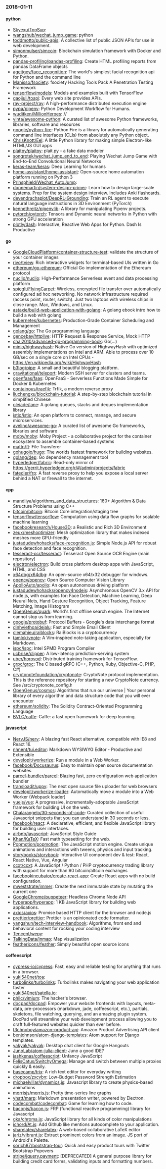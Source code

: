 ### 2018-01-11

#### python
* [Skyexu/TopSup](https://github.com/Skyexu/TopSup): 
* [wangshub/wechat_jump_game](https://github.com/wangshub/wechat_jump_game): python 
* [toddmotto/public-apis](https://github.com/toddmotto/public-apis): A collective list of public JSON APIs for use in web development.
* [simonmulser/simcoin](https://github.com/simonmulser/simcoin): Blockchain simulation framework with Docker and Python.
* [pandas-profiling/pandas-profiling](https://github.com/pandas-profiling/pandas-profiling): Create HTML profiling reports from pandas DataFrame objects
* [ageitgey/face_recognition](https://github.com/ageitgey/face_recognition): The world's simplest facial recognition api for Python and the command line
* [Manisso/fsociety](https://github.com/Manisso/fsociety): fsociety Hacking Tools Pack  A Penetration Testing Framework
* [tensorflow/models](https://github.com/tensorflow/models): Models and examples built with TensorFlow
* [gaojiuli/toapi](https://github.com/gaojiuli/toapi): Every web site provides APIs.
* [ray-project/ray](https://github.com/ray-project/ray): A high-performance distributed execution engine
* [pypa/pipenv](https://github.com/pypa/pipenv): Python Development Workflow for Humans.
* [wuditken/MillionHeroes](https://github.com/wuditken/MillionHeroes): //
* [vinta/awesome-python](https://github.com/vinta/awesome-python): A curated list of awesome Python frameworks, libraries, software and resources
* [google/python-fire](https://github.com/google/python-fire): Python Fire is a library for automatically generating command line interfaces (CLIs) from absolutely any Python object.
* [ChrisKnott/Eel](https://github.com/ChrisKnott/Eel): A little Python library for making simple Electron-like HTML/JS GUI apps
* [plaitpy/plaitpy](https://github.com/plaitpy/plaitpy): plait.py - a fake data modeler
* [songrotek/wechat_jump_end_to_end](https://github.com/songrotek/wechat_jump_end_to_end): Playing Wechat Jump Game with End-to-End Convolutional Neural Networks
* [keras-team/keras](https://github.com/keras-team/keras): Deep Learning for humans
* [home-assistant/home-assistant](https://github.com/home-assistant/home-assistant):  Open-source home automation platform running on Python 3
* [Prinsphield/Wechat_AutoJump](https://github.com/Prinsphield/Wechat_AutoJump): 
* [donnemartin/system-design-primer](https://github.com/donnemartin/system-design-primer): Learn how to design large-scale systems. Prep for the system design interview. Includes Anki flashcards.
* [devendrachaplot/DeepRL-Grounding](https://github.com/devendrachaplot/DeepRL-Grounding): Train an RL agent to execute natural language instructions in 3D Environment (PyTorch)
* [kennethreitz/pipenvlib](https://github.com/kennethreitz/pipenvlib): A library for manipulating Pipenv projects.
* [pytorch/pytorch](https://github.com/pytorch/pytorch): Tensors and Dynamic neural networks in Python with strong GPU acceleration
* [plotly/dash](https://github.com/plotly/dash): Interactive, Reactive Web Apps for Python. Dash Is Productive

#### go
* [GoogleCloudPlatform/container-structure-test](https://github.com/GoogleCloudPlatform/container-structure-test): validate the structure of your container images
* [rivo/tview](https://github.com/rivo/tview): Rich interactive widgets for terminal-based UIs written in Go
* [ethereum/go-ethereum](https://github.com/ethereum/go-ethereum): Official Go implementation of the Ethereum protocol
* [nuclio/nuclio](https://github.com/nuclio/nuclio): High-Performance Serverless event and data processing platform
* [spieglt/FlyingCarpet](https://github.com/spieglt/FlyingCarpet): Wireless, encrypted file transfer over automatically configured ad hoc networking. No network infrastructure required (access point, router, switch). Just two laptops with wireless chips in close range. Mac, Windows, and Linux.
* [astaxie/build-web-application-with-golang](https://github.com/astaxie/build-web-application-with-golang): A golang ebook intro how to build a web with golang
* [kubernetes/kubernetes](https://github.com/kubernetes/kubernetes): Production-Grade Container Scheduling and Management
* [golang/go](https://github.com/golang/go): The Go programming language
* [gencebay/httplive](https://github.com/gencebay/httplive): HTTP Request & Response Service, Mock HTTP
* [chai2010/advanced-go-programming-book](https://github.com/chai2010/advanced-go-programming-book):  Go(...)
* [minio/highwayhash](https://github.com/minio/highwayhash): Native Go version of HighwayHash with optimized assembly implementations on Intel and ARM. Able to process over 10 GB/sec on a single core on Intel CPUs - https://en.wikipedia.org/wiki/HighwayHash
* [b3log/pipe](https://github.com/b3log/pipe):  A small and beautiful blogging platform.
* [gravitational/teleport](https://github.com/gravitational/teleport): Modern SSH server for clusters and teams.
* [openfaas/faas](https://github.com/openfaas/faas): OpenFaaS - Serverless Functions Made Simple for Docker & Kubernetes
* [containous/traefik](https://github.com/containous/traefik): Trfik, a modern reverse proxy
* [liuchengxu/blockchain-tutorial](https://github.com/liuchengxu/blockchain-tutorial):  A step-by-step blockchain tutorial in simplified Chinese
* [oleiade/lane](https://github.com/oleiade/lane): A golang queues, stacks and deques implementation library
* [istio/istio](https://github.com/istio/istio): An open platform to connect, manage, and secure microservices.
* [avelino/awesome-go](https://github.com/avelino/awesome-go): A curated list of awesome Go frameworks, libraries and software
* [moby/moby](https://github.com/moby/moby): Moby Project - a collaborative project for the container ecosystem to assemble container-based systems
* [mattn/ft](https://github.com/mattn/ft): File Transferer
* [gohugoio/hugo](https://github.com/gohugoio/hugo): The worlds fastest framework for building websites.
* [golang/dep](https://github.com/golang/dep): Go dependency management tool
* [hyperledger/fabric](https://github.com/hyperledger/fabric): Read-only mirror of https://gerrit.hyperledger.org/r/#/admin/projects/fabric
* [fatedier/frp](https://github.com/fatedier/frp): A fast reverse proxy to help you expose a local server behind a NAT or firewall to the internet.

#### cpp
* [mandliya/algorithms_and_data_structures](https://github.com/mandliya/algorithms_and_data_structures): 160+ Algorithm & Data Structure Problems using C++
* [bitcoin/bitcoin](https://github.com/bitcoin/bitcoin): Bitcoin Core integration/staging tree
* [tensorflow/tensorflow](https://github.com/tensorflow/tensorflow): Computation using data flow graphs for scalable machine learning
* [facebookresearch/House3D](https://github.com/facebookresearch/House3D): a Realistic and Rich 3D Environment
* [zeux/meshoptimizer](https://github.com/zeux/meshoptimizer): Mesh optimization library that makes indexed meshes more GPU-friendly
* [justadudewhohacks/face-recognition.js](https://github.com/justadudewhohacks/face-recognition.js): Simple Node.js API for robust face detection and face recognition.
* [tesseract-ocr/tesseract](https://github.com/tesseract-ocr/tesseract): Tesseract Open Source OCR Engine (main repository)
* [electron/electron](https://github.com/electron/electron): Build cross platform desktop apps with JavaScript, HTML, and CSS
* [x64dbg/x64dbg](https://github.com/x64dbg/x64dbg): An open-source x64/x32 debugger for windows.
* [opencv/opencv](https://github.com/opencv/opencv): Open Source Computer Vision Library
* [ApolloAuto/apollo](https://github.com/ApolloAuto/apollo): An open autonomous driving platform
* [justadudewhohacks/opencv4nodejs](https://github.com/justadudewhohacks/opencv4nodejs): Asynchronous OpenCV 3.x API for node.js, with examples for: Face Detection, Machine Learning, Deep Neural Nets, Hand Gesture Recognition, Object Tracking, Feature Matching, Image Histogram
* [OpenGenus/quark](https://github.com/OpenGenus/quark): World's first offline search engine. The Internet cannot stop us from learning.
* [google/protobuf](https://github.com/google/protobuf): Protocol Buffers - Google's data interchange format
* [dinhviethoa/dejalu](https://github.com/dinhviethoa/dejalu): Fast and Simple Email Client
* [clemahieu/raiblocks](https://github.com/clemahieu/raiblocks): RaiBlocks is a cryptocurrency
* [tamlok/vnote](https://github.com/tamlok/vnote): A Vim-inspired note-taking application, especially for Markdown.
* [ispc/ispc](https://github.com/ispc/ispc): Intel SPMD Program Compiler
* [ucbrise/clipper](https://github.com/ucbrise/clipper): A low-latency prediction-serving system
* [uber/horovod](https://github.com/uber/horovod): Distributed training framework for TensorFlow.
* [grpc/grpc](https://github.com/grpc/grpc): The C based gRPC (C++, Python, Ruby, Objective-C, PHP, C#)
* [cryptonotefoundation/cryptonote](https://github.com/cryptonotefoundation/cryptonote): CryptoNote protocol implementation. This is the reference repository for starting a new CryptoNote currency. See /src/cryptonote_config.h
* [OpenGenus/cosmos](https://github.com/OpenGenus/cosmos): Algorithms that run our universe | Your personal library of every algorithm and data structure code that you will ever encounter
* [ethereum/solidity](https://github.com/ethereum/solidity): The Solidity Contract-Oriented Programming Language
* [BVLC/caffe](https://github.com/BVLC/caffe): Caffe: a fast open framework for deep learning.

#### javascript
* [NervJS/nerv](https://github.com/NervJS/nerv): A blazing fast React alternative, compatible with IE8 and React 16.
* [nhnent/tui.editor](https://github.com/nhnent/tui.editor):  Markdown WYSIWYG Editor - Productive and Extensible
* [developit/workerize](https://github.com/developit/workerize): Run a module in a Web Worker.
* [facebook/Docusaurus](https://github.com/facebook/Docusaurus): Easy to maintain open source documentation websites.
* [parcel-bundler/parcel](https://github.com/parcel-bundler/parcel):  Blazing fast, zero configuration web application bundler
* [transloadit/uppy](https://github.com/transloadit/uppy): The next open source file uploader for web browsers 
* [developit/workerize-loader](https://github.com/developit/workerize-loader): Automatically move a module into a Web Worker (Webpack loader)
* [vuejs/vue](https://github.com/vuejs/vue):  A progressive, incrementally-adoptable JavaScript framework for building UI on the web.
* [Chalarangelo/30-seconds-of-code](https://github.com/Chalarangelo/30-seconds-of-code): Curated collection of useful Javascript snippets that you can understand in 30 seconds or less.
* [facebook/react](https://github.com/facebook/react): A declarative, efficient, and flexible JavaScript library for building user interfaces.
* [airbnb/javascript](https://github.com/airbnb/javascript): JavaScript Style Guide
* [Khan/KaTeX](https://github.com/Khan/KaTeX): Fast math typesetting for the web.
* [Popmotion/popmotion](https://github.com/Popmotion/popmotion): The JavaScript motion engine. Create unique animations and interactions with tweens, physics and input tracking.
* [storybooks/storybook](https://github.com/storybooks/storybook): Interactive UI component dev & test: React, React Native, Vue, Angular
* [ccxt/ccxt](https://github.com/ccxt/ccxt): A JavaScript / Python / PHP cryptocurrency trading library with support for more than 90 bitcoin/altcoin exchanges
* [facebookincubator/create-react-app](https://github.com/facebookincubator/create-react-app): Create React apps with no build configuration.
* [mweststrate/immer](https://github.com/mweststrate/immer): Create the next immutable state by mutating the current one
* [GoogleChrome/puppeteer](https://github.com/GoogleChrome/puppeteer): Headless Chrome Node API
* [hyperapp/hyperapp](https://github.com/hyperapp/hyperapp): 1 KB JavaScript library for building web applications.
* [axios/axios](https://github.com/axios/axios): Promise based HTTP client for the browser and node.js
* [prettier/prettier](https://github.com/prettier/prettier): Prettier is an opinionated code formatter.
* [yangshun/tech-interview-handbook](https://github.com/yangshun/tech-interview-handbook):  Algorithms, front end and behavioral content for rocking your coding interview
* [Tencent/wepy](https://github.com/Tencent/wepy): 
* [TalkingData/inmap](https://github.com/TalkingData/inmap): Map visualization
* [feathericons/feather](https://github.com/feathericons/feather): Simply beautiful open source icons

#### coffeescript
* [cypress-io/cypress](https://github.com/cypress-io/cypress): Fast, easy and reliable testing for anything that runs in a browser.
* [yuki540net/toa](https://github.com/yuki540net/toa): 
* [turbolinks/turbolinks](https://github.com/turbolinks/turbolinks): Turbolinks makes navigating your web application faster
* [yuki540net/satella.io](https://github.com/yuki540net/satella.io): 
* [philc/vimium](https://github.com/philc/vimium): The hacker's browser.
* [docpad/docpad](https://github.com/docpad/docpad): Empower your website frontends with layouts, meta-data, pre-processors (markdown, jade, coffeescript, etc.), partials, skeletons, file watching, querying, and an amazing plugin system. DocPad will streamline your web development process allowing you to craft full-featured websites quicker than ever before.
* [t3chnoboy/amazon-product-api](https://github.com/t3chnoboy/amazon-product-api):  Amazon Product Advertising API client
* [benjohnson/atom-django-templates](https://github.com/benjohnson/atom-django-templates): Atom support for Django templates.
* [yakyak/yakyak](https://github.com/yakyak/yakyak): Desktop chat client for Google Hangouts
* [JunoLab/atom-julia-client](https://github.com/JunoLab/atom-julia-client): Juno a good IDE?
* [jashkenas/coffeescript](https://github.com/jashkenas/coffeescript): Unfancy JavaScript
* [FelisCatus/SwitchyOmega](https://github.com/FelisCatus/SwitchyOmega): Manage and switch between multiple proxies quickly & easily.
* [basecamp/trix](https://github.com/basecamp/trix): A rich text editor for everyday writing
* [dropbox/zxcvbn](https://github.com/dropbox/zxcvbn): Low-Budget Password Strength Estimation
* [michaelvillar/dynamics.js](https://github.com/michaelvillar/dynamics.js): Javascript library to create physics-based animations
* [morrisjs/morris.js](https://github.com/morrisjs/morris.js): Pretty time-series line graphs
* [yhatt/marp](https://github.com/yhatt/marp): Markdown presentation writer, powered by Electron.
* [codecombat/codecombat](https://github.com/codecombat/codecombat): Game for learning how to code.
* [baconjs/bacon.js](https://github.com/baconjs/bacon.js): FRP (functional reactive programming) library for Javascript
* [gka/chroma.js](https://github.com/gka/chroma.js): JavaScript library for all kinds of color manipulations
* [ichord/At.js](https://github.com/ichord/At.js): Add Github like mentions autocomplete to your application.
* [sharelatex/sharelatex](https://github.com/sharelatex/sharelatex): A web-based collaborative LaTeX editor
* [jariz/vibrant.js](https://github.com/jariz/vibrant.js): Extract prominent colors from an image. JS port of Android's Palette.
* [sorich87/bootstrap-tour](https://github.com/sorich87/bootstrap-tour): Quick and easy product tours with Twitter Bootstrap Popovers
* [stripe/jquery.payment](https://github.com/stripe/jquery.payment): [DEPRECATED] A general purpose library for building credit card forms, validating inputs and formatting numbers.

